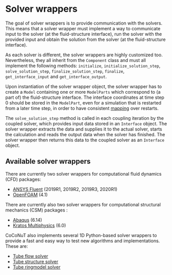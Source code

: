 # Solver wrappers


The goal of solver wrappers is to provide communication with the solvers. This  means that a solver wrapper must implement a way to communicate input to the solver (at the fluid-structure interface), run the solver with the provided input and obtain the solution from the solver (at the fluid-structure interface). 

As each solver is different, the solver wrappers are highly customized too. Nevertheless, they all inherit from the `Component` class and must all implement the following methods: `initialize`, `initialize_solution_step`, `solve_solution_step`, `finalize_solution_step`, `finalize`, `get_interface_input` and `get_interface_output`.

Upon instantiation of the solver wrapper object, the solver wrapper has to create a `Model` containing one or more `ModelParts` which correspond to (a part of) the fluid-structure interface. The interface coordinates at time step 0 should be stored in the `ModelPart`, even for a simulation that is restarted from a later time step, in order to have consistent [mapping](../mappers/mappers.md) over restarts.

The `solve_solution_step` method is called in each coupling iteration by the coupled solver, which provides input data stored in an `Interface` object. The solver wrapper extracts the data and supplies it to the actual solver, starts the calculation and reads the output data when the solver has finished. The solver wrapper then returns this data to the coupled solver as an `Interface` object.


## Available solver wrappers

There are currently two solver wrappers for computational fluid dynamics (CFD) packages:

-   [ANSYS Fluent](fluent/fluent.md) (2019R1, 2019R2, 2019R3, 2020R1)
-   [OpenFOAM](openfoam/openfoam.md) (4.1)

There are currently also two solver wrappers for computational structural mechanics (CSM) packages :

-   [Abaqus](abaqus/abaqus.md) (6.14)
-   [Kratos Multiphysics](kratos/kratos.md) (6.0)

CoCoNuT also implements several 1D Python-based solver wrappers to provide a fast and easy way to test new algorithms and implementations. These are:

-   [Tube flow solver](python/python.md#tube-flow-solver)
-   [Tube structure solver](python/python.md#tube-structure-solver)
-   [Tube ringmodel solver](python/python.md#tube-ringmodel-solver)